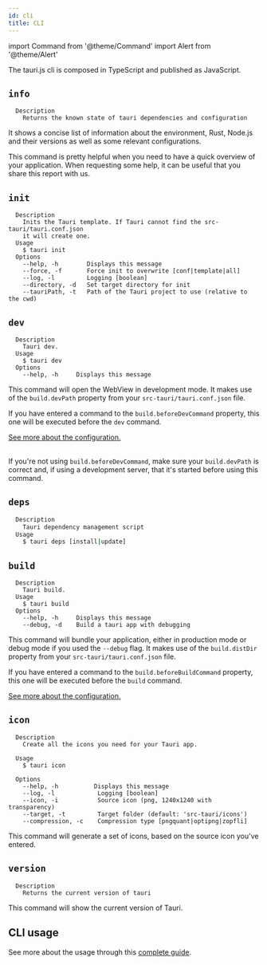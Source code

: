 ```yaml
---
id: cli
title: CLI
---
```


import Command from '@theme/Command'
import Alert from '@theme/Alert'


The tauri.js cli is composed in TypeScript and published as JavaScript. 

## `info`

<Command name="info" />

```
  Description
    Returns the known state of tauri dependencies and configuration
```

It shows a concise list of information about the environment, Rust, Node.js and their versions as well as some relevant configurations.

<Alert title="Note" icon="info-alt">
This command is pretty helpful when you need to have a quick overview of your application. When requesting some help, it can be useful that you share this report with us.
</Alert>

## `init`

<Command name="init" />

```
  Description
    Inits the Tauri template. If Tauri cannot find the src-tauri/tauri.conf.json
    it will create one.
  Usage
    $ tauri init
  Options
    --help, -h        Displays this message
    --force, -f       Force init to overwrite [conf|template|all]
    --log, -l         Logging [boolean]
    --directory, -d   Set target directory for init
    --tauriPath, -t   Path of the Tauri project to use (relative to the cwd)
```

## `dev`

<Command name="dev" />

```
  Description
    Tauri dev.
  Usage
    $ tauri dev
  Options
    --help, -h     Displays this message
```

This command will open the WebView in development mode. It makes use of the `build.devPath` property from your `src-tauri/tauri.conf.json` file.

If you have entered a command to the `build.beforeDevCommand` property, this one will be executed before the `dev` command.

<a href="/docs/api/config#build">See more about the configuration.</a><br/><br/>

<Alert title="Troubleshooting" type="warning" icon="alert">

If you're not using `build.beforeDevCommand`, make sure your `build.devPath` is correct and, if using a development server, that it's started before using this command.
</Alert>

## `deps`

<Command name="deps update" />

```sh
  Description
    Tauri dependency management script
  Usage
    $ tauri deps [install|update]
```


## `build`

<Command name="build" />

```
  Description
    Tauri build.
  Usage
    $ tauri build
  Options
    --help, -h     Displays this message
    --debug, -d    Build a tauri app with debugging
```

This command will bundle your application, either in production mode or debug mode if you used the `--debug` flag. It makes use of the `build.distDir` property from your `src-tauri/tauri.conf.json` file.

If you have entered a command to the `build.beforeBuildCommand` property, this one will be executed before the `build` command.

<a href="/docs/api/config#build">See more about the configuration.</a>

## `icon`

<Command name="icon" />

```
  Description
    Create all the icons you need for your Tauri app.

  Usage
    $ tauri icon

  Options
    --help, -h          Displays this message
    --log, -l            Logging [boolean]
    --icon, -i           Source icon (png, 1240x1240 with transparency)
    --target, -t         Target folder (default: 'src-tauri/icons')
    --compression, -c    Compression type [pngquant|optipng|zopfli]
```

This command will generate a set of icons, based on the source icon you've entered.

## `version`

<Command name="--version" />

```
  Description
    Returns the current version of tauri
```

This command will show the current version of Tauri.

## CLI usage

See more about the usage through this [complete guide](/docs/usage/development/integration).


